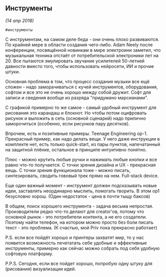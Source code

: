 ## Инструменты
_(14 апр 2018)_

`#инструменты`

С инструментам, на самом деле беда - они очень плохо развиваются.
По крайней мере  в области создания чего-либо.
Adam Neely после конференции, посвящённой новинкам в мире электроини заметил, что музыкальная техника отстаёт от потребительской электроники лет на 20.
Все пытаются эмулировать звучание усилителей 50-летней давности вместо того, чтобы использовать нейросети, ИИ и прочие штуки.

Основная проблема в том, что процесс создания музыки все ещё сложен - надо заморачиваться с кучей инструментов, оборудования, софтом и все это не очень хорошо между собой дружит.
Софт для записи и сведения вообще из разряда "придумано марсианами".

С графикой примерно то же самое - самый удобный инструмент для рисования это карандаш и блокнот.
Но чтобы потом оцифровать рисунок и выложить в сеть (основной сценарий) надо прилично заморочиться (особенно, если рисунков пару десятков). 

Впрочем, есть и позитивные примеры.
Teenage Engineering op-1.
Прекрасный пример, как надо делать вещи.
У него даже инструкции в комплекте нет, есть только quick-start, из пары пунктов, напечатанный на защитной плёнке, остальное в принципе интуитивно понятно.

Плюс - можно крутить любые ручки и нажимать любые кнопки и все равно что-то получается.
С точки зрения дизайна и UX - прекрасная вещь. 
С точки зрения функционала тоже - можно писать, синтезировать, сводить гововый трек прямо на нем. Full-stack device.

Еще один важный момент - инструмент должен подсказывать новые идеи, заставлять неординарно мыслить, помогать творить.
В этом op1 безусловно хорош.
(Один недостаток - цена в почти тыщу баксов)

В общем, поиск хорошего инструмента - задача весьма непростая.
Производители редко что-то делают для creator'ов, потому что основной рынок - это потребители контента, а не его создатели.
Поэтому найти телефон, на котором можно просто без боли писать текст - это проблема. (К счастью, мой Priv пока прекрасно работает)

P.S. если все пойдёт хорошо и принтеры захватят мир, то у нас появится возможность печетатать себе удобные и эффективные инструменты, примерно как сейчас можно собрать под себя удобную софтовую платформу.

P.P.S. Сегодня, если все пойдет хорошо, попробую одну штуку для (рисования) визуализации идей.
